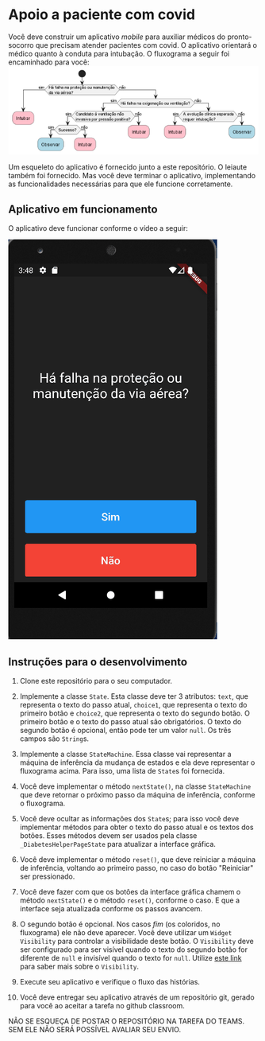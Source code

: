 # Apoio a paciente com covid

Você deve construir um aplicativo _mobile_ para auxiliar médicos
do pronto-socorro que precisam atender pacientes com covid. O aplicativo orientará o médico quanto à conduta para intubação.
O fluxograma a seguir foi encaminhado para você:
![Fluxograma atendimento diabetes](doc/COVID.png)

Um esqueleto do aplicativo é fornecido junto a este repositório. O leiaute também foi fornecido. Mas você deve terminar o aplicativo, implementando as funcionalidades necessárias para que ele funcione corretamente.

## Aplicativo em funcionamento

O aplicativo deve funcionar conforme o vídeo a seguir:

![Aplicativo em funcionamento](doc/covid.gif)


## Instruções para o desenvolvimento

1. Clone este repositório para o seu computador.
2. Implemente a classe `State`. Esta classe deve ter 3 atributos: `text`, que representa o texto do passo atual, `choice1`, que representa o texto do primeiro botão e `choice2`, que representa o texto do segundo botão. O primeiro botão e o texto do passo atual são obrigatórios. O texto do segundo botão é opcional, então pode ter um valor `null`. Os três campos são `String`s.
3. Implemente a classe `StateMachine`. Essa classe vai representar a máquina de inferência da mudança de estados e ela deve representar o fluxograma acima. Para isso, uma lista de `State`s foi fornecida.
4. Você deve implementar o método `nextState()`, na classe `StateMachine` que deve retornar o próximo passo da máquina de inferência, conforme o fluxograma.
5. Você deve ocultar as informações dos `State`s; para isso você deve implementar métodos para obter o texto do passo atual e os textos dos botões. Esses métodos devem ser usados pela classe `_DiabetesHelperPageState` para atualizar a interface gráfica.
6. Você deve implementar o método `reset()`, que deve reiniciar a máquina de inferência, voltando ao primeiro passo, no caso do botão "Reiniciar" ser pressionado.
7. Você deve fazer com que os botôes da interface gráfica chamem o método `nextState()` e o método `reset()`, conforme o caso. E que a interface seja atualizada conforme os passos avancem.
8. O segundo botão é opcional. Nos casos _fim_ (os coloridos, no fluxograma) ele não deve aparecer. Você deve utilizar um `Widget` `Visibility` para controlar a visibilidade deste botão. O `Visibility` deve ser configurado para ser visível quando o texto do segundo botão for diferente de `null` e invisível quando o texto for `null`. Utilize [este link](https://api.flutter.dev/flutter/widgets/Visibility-class.html) para saber mais sobre o `Visibility`.

9. Execute seu aplicativo e verifique o fluxo das histórias.
10. Você deve entregar seu aplicativo através de um repositório git, gerado para você ao aceitar a tarefa no github classroom. 

NÃO SE ESQUEÇA DE POSTAR O REPOSITÓRIO NA TAREFA DO TEAMS. SEM ELE NÃO SERÁ POSSÍVEL AVALIAR SEU ENVIO.
